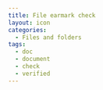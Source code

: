 ```yaml
---
title: File earmark check
layout: icon
categories:
  - Files and folders
tags:
  - doc
  - document
  - check
  - verified
---
```

